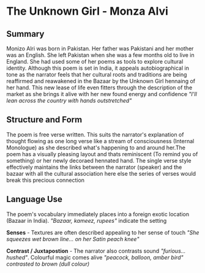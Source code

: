 
# The Unknown Girl - Monza Alvi

## Summary

Monizo Alri was born in Pakistan. Her father was Pakistani and her mother was an English. She left Pakistan when she was a few months old to live in England.
She had used some of her poems as tools to explore cultural identity. Although this poem is set in India, it appeals autobiographical in tone as the narrator feels that her cultural roots and traditions are being reaffirmed and reawakened in the Bazaar by the Unknown Girl hennaing of her hand. 
This new lease of life even fitters through the description of the market as she brings it alive with her new found energy and confidence *"I'll lean across the country with hands outstretched"*

## Structure and Form

The poem is free verse written. This suits the narrator's explanation of thought flowing as one long verse like a stream of consciousness (Internal Monologue) as she described what's happening to and around her.The poem has a visually pleasing layout and thats reminiscent (To remind you of something) or her newly decoraed hennated hand. 
The single verse style effectively maintains the links between the narrator (speaker) and the bazaar with all the cultural association here else the series of verses would break this precious connection

## Language Use

The poem's vocabulary immediately places into a foreign exotic location (Bazaar in India). *"Bazaar, kameez, rupees"* indicate the setting

**Senses** - Textures are often described appealing to her sense of touch *"She squeezes wet brown line... on her Satin peach knee"*

**Contrast / Juxtapostion** - The narrator also contrasts sound *"furious... hushed"*. Colourful magic comes alive *"peacock, balloon, amber bird" contrasted to brown (dull colour)*

